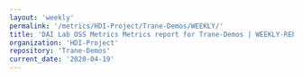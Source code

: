 ```yaml
---
layout: 'weekly'
permalink: '/metrics/HDI-Project/Trane-Demos/WEEKLY/'
title: 'DAI Lab OSS Metrics Metrics report for Trane-Demos | WEEKLY-REPORT-2020-04-19'
organization: 'HDI-Project'
repository: 'Trane-Demos'
current_date: '2020-04-19'
---
```

